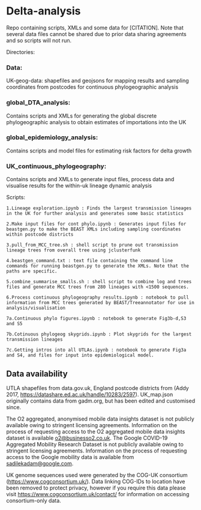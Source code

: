 # Delta-analysis

Repo containing scripts, XMLs and some data for [CITATION].
Note that several data files cannot be shared due to prior data sharing agreements and so scripts will not run.

Directories:

### Data:
UK-geog-data: shapefiles and geojsons for mapping results and sampling coordinates from postcodes for continuous phylogeographic analysis
	
	
### global_DTA_analysis:
Contains scripts and XMLs for generating the global discrete phylogeographic analysis to obtain estimates of importations into the UK

### global_epidemiology_analysis:
Contains scripts and model files for estimating risk factors for delta growth

### UK_continuous_phylogeography:
Contains scripts and XMLs to generate input files, process data and visualise results for the within-uk lineage dynamic analysis

Scripts:
	
	1.Lineage exploration.ipynb : Finds the largest transmission lineages in the UK for further analysis and generates some basic statistics
	
	2.Make input files for cont phylo.ipynb : Generates input files for beastgen.py to make the BEAST XMLs including sampling coordinates within postcode districts
	
	3.pull_from_MCC_tree.sh : shell script to prune out transmission lineage trees from overall tree using jclusterfunk
	
	4.beastgen_command.txt : text file containing the command line commands for running beastgen.py to generate the XMLs. Note that the paths are specific.
	
	5.combine_summarise_smalls.sh : shell script to combine log and trees files and generate MCC trees from 280 lineages with <1500 sequences.
	
	6.Process continuous phylogeography results.ipynb : notebook to pull information from MCC trees generated by BEAST/Treeannotator for use in analysis/visualisation
	
	7a.Continuous phylo figures.ipynb : notebook to generate Fig3b-d,S3 and S5
	
	7b.Cotinuous phylogeog skygrids.ipynb : Plot skygrids for the largest transmission lineages
	
	7c.Getting intros into all UTLAs.ipynb : notebook to generate Fig3a and S4, and files for input into epidemiological model.
	
	
	
## Data availability

UTLA shapefiles from data.gov.uk, England postcode districts from (Addy 2017, https://datashare.ed.ac.uk/handle/10283/2597). UK_map.json originally contains data from gadm.org, but has been edited and customised since.

The O2 aggregated, anonymised mobile data insights dataset is not publicly available owing to stringent licensing agreements. Information on the process of requesting access to the O2 aggregated mobile data insights dataset is available o2@businesso2.co.uk. The Google COVID-19 Aggregated Mobility Research Dataset is not publicly available owing to stringent licensing agreements. Information on the process of requesting access to the Google mobility data is available from sadilekadam@google.com.

UK genome sequences used were generated by the COG-UK consortium (https://www.cogconsortium.uk/). Data linking COG-IDs to location have been removed to protect privacy, however if you require this data please visit https://www.cogconsortium.uk/contact/ for information on accessing consortium-only data.
